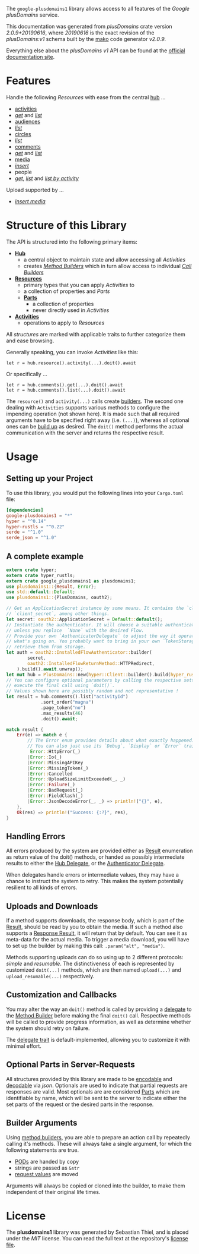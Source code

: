 <!---
DO NOT EDIT !
This file was generated automatically from 'src/mako/api/README.md.mako'
DO NOT EDIT !
-->
The `google-plusdomains1` library allows access to all features of the *Google plusDomains* service.

This documentation was generated from *plusDomains* crate version *2.0.9+20190616*, where *20190616* is the exact revision of the *plusDomains:v1* schema built by the [mako](http://www.makotemplates.org/) code generator *v2.0.9*.

Everything else about the *plusDomains* *v1* API can be found at the
[official documentation site](https://developers.google.com/+/domains/).
# Features

Handle the following *Resources* with ease from the central [hub](https://docs.rs/google-plusdomains1/2.0.9+20190616/google_plusdomains1/PlusDomains) ... 

* [activities](https://docs.rs/google-plusdomains1/2.0.9+20190616/google_plusdomains1/api::Activity)
 * [*get*](https://docs.rs/google-plusdomains1/2.0.9+20190616/google_plusdomains1/api::ActivityGetCall) and [*list*](https://docs.rs/google-plusdomains1/2.0.9+20190616/google_plusdomains1/api::ActivityListCall)
* [audiences](https://docs.rs/google-plusdomains1/2.0.9+20190616/google_plusdomains1/api::Audience)
 * [*list*](https://docs.rs/google-plusdomains1/2.0.9+20190616/google_plusdomains1/api::AudienceListCall)
* [circles](https://docs.rs/google-plusdomains1/2.0.9+20190616/google_plusdomains1/api::Circle)
 * [*list*](https://docs.rs/google-plusdomains1/2.0.9+20190616/google_plusdomains1/api::CircleListCall)
* [comments](https://docs.rs/google-plusdomains1/2.0.9+20190616/google_plusdomains1/api::Comment)
 * [*get*](https://docs.rs/google-plusdomains1/2.0.9+20190616/google_plusdomains1/api::CommentGetCall) and [*list*](https://docs.rs/google-plusdomains1/2.0.9+20190616/google_plusdomains1/api::CommentListCall)
* [media](https://docs.rs/google-plusdomains1/2.0.9+20190616/google_plusdomains1/api::Media)
 * [*insert*](https://docs.rs/google-plusdomains1/2.0.9+20190616/google_plusdomains1/api::MediaInsertCall)
* people
 * [*get*](https://docs.rs/google-plusdomains1/2.0.9+20190616/google_plusdomains1/api::PeopleGetCall), [*list*](https://docs.rs/google-plusdomains1/2.0.9+20190616/google_plusdomains1/api::PeopleListCall) and [*list by activity*](https://docs.rs/google-plusdomains1/2.0.9+20190616/google_plusdomains1/api::PeopleListByActivityCall)


Upload supported by ...

* [*insert media*](https://docs.rs/google-plusdomains1/2.0.9+20190616/google_plusdomains1/api::MediaInsertCall)



# Structure of this Library

The API is structured into the following primary items:

* **[Hub](https://docs.rs/google-plusdomains1/2.0.9+20190616/google_plusdomains1/PlusDomains)**
    * a central object to maintain state and allow accessing all *Activities*
    * creates [*Method Builders*](https://docs.rs/google-plusdomains1/2.0.9+20190616/google_plusdomains1/client::MethodsBuilder) which in turn
      allow access to individual [*Call Builders*](https://docs.rs/google-plusdomains1/2.0.9+20190616/google_plusdomains1/client::CallBuilder)
* **[Resources](https://docs.rs/google-plusdomains1/2.0.9+20190616/google_plusdomains1/client::Resource)**
    * primary types that you can apply *Activities* to
    * a collection of properties and *Parts*
    * **[Parts](https://docs.rs/google-plusdomains1/2.0.9+20190616/google_plusdomains1/client::Part)**
        * a collection of properties
        * never directly used in *Activities*
* **[Activities](https://docs.rs/google-plusdomains1/2.0.9+20190616/google_plusdomains1/client::CallBuilder)**
    * operations to apply to *Resources*

All *structures* are marked with applicable traits to further categorize them and ease browsing.

Generally speaking, you can invoke *Activities* like this:

```Rust,ignore
let r = hub.resource().activity(...).doit().await
```

Or specifically ...

```ignore
let r = hub.comments().get(...).doit().await
let r = hub.comments().list(...).doit().await
```

The `resource()` and `activity(...)` calls create [builders][builder-pattern]. The second one dealing with `Activities` 
supports various methods to configure the impending operation (not shown here). It is made such that all required arguments have to be 
specified right away (i.e. `(...)`), whereas all optional ones can be [build up][builder-pattern] as desired.
The `doit()` method performs the actual communication with the server and returns the respective result.

# Usage

## Setting up your Project

To use this library, you would put the following lines into your `Cargo.toml` file:

```toml
[dependencies]
google-plusdomains1 = "*"
hyper = "^0.14"
hyper-rustls = "^0.22"
serde = "^1.0"
serde_json = "^1.0"
```

## A complete example

```Rust
extern crate hyper;
extern crate hyper_rustls;
extern crate google_plusdomains1 as plusdomains1;
use plusdomains1::{Result, Error};
use std::default::Default;
use plusdomains1::{PlusDomains, oauth2};

// Get an ApplicationSecret instance by some means. It contains the `client_id` and 
// `client_secret`, among other things.
let secret: oauth2::ApplicationSecret = Default::default();
// Instantiate the authenticator. It will choose a suitable authentication flow for you, 
// unless you replace  `None` with the desired Flow.
// Provide your own `AuthenticatorDelegate` to adjust the way it operates and get feedback about 
// what's going on. You probably want to bring in your own `TokenStorage` to persist tokens and
// retrieve them from storage.
let auth = oauth2::InstalledFlowAuthenticator::builder(
        secret,
        oauth2::InstalledFlowReturnMethod::HTTPRedirect,
    ).build().await.unwrap();
let mut hub = PlusDomains::new(hyper::Client::builder().build(hyper_rustls::HttpsConnector::with_native_roots()), auth);
// You can configure optional parameters by calling the respective setters at will, and
// execute the final call using `doit()`.
// Values shown here are possibly random and not representative !
let result = hub.comments().list("activityId")
             .sort_order("magna")
             .page_token("no")
             .max_results(46)
             .doit().await;

match result {
    Err(e) => match e {
        // The Error enum provides details about what exactly happened.
        // You can also just use its `Debug`, `Display` or `Error` traits
         Error::HttpError(_)
        |Error::Io(_)
        |Error::MissingAPIKey
        |Error::MissingToken(_)
        |Error::Cancelled
        |Error::UploadSizeLimitExceeded(_, _)
        |Error::Failure(_)
        |Error::BadRequest(_)
        |Error::FieldClash(_)
        |Error::JsonDecodeError(_, _) => println!("{}", e),
    },
    Ok(res) => println!("Success: {:?}", res),
}

```
## Handling Errors

All errors produced by the system are provided either as [Result](https://docs.rs/google-plusdomains1/2.0.9+20190616/google_plusdomains1/client::Result) enumeration as return value of
the doit() methods, or handed as possibly intermediate results to either the 
[Hub Delegate](https://docs.rs/google-plusdomains1/2.0.9+20190616/google_plusdomains1/client::Delegate), or the [Authenticator Delegate](https://docs.rs/yup-oauth2/*/yup_oauth2/trait.AuthenticatorDelegate.html).

When delegates handle errors or intermediate values, they may have a chance to instruct the system to retry. This 
makes the system potentially resilient to all kinds of errors.

## Uploads and Downloads
If a method supports downloads, the response body, which is part of the [Result](https://docs.rs/google-plusdomains1/2.0.9+20190616/google_plusdomains1/client::Result), should be
read by you to obtain the media.
If such a method also supports a [Response Result](https://docs.rs/google-plusdomains1/2.0.9+20190616/google_plusdomains1/client::ResponseResult), it will return that by default.
You can see it as meta-data for the actual media. To trigger a media download, you will have to set up the builder by making
this call: `.param("alt", "media")`.

Methods supporting uploads can do so using up to 2 different protocols: 
*simple* and *resumable*. The distinctiveness of each is represented by customized 
`doit(...)` methods, which are then named `upload(...)` and `upload_resumable(...)` respectively.

## Customization and Callbacks

You may alter the way an `doit()` method is called by providing a [delegate](https://docs.rs/google-plusdomains1/2.0.9+20190616/google_plusdomains1/client::Delegate) to the 
[Method Builder](https://docs.rs/google-plusdomains1/2.0.9+20190616/google_plusdomains1/client::CallBuilder) before making the final `doit()` call. 
Respective methods will be called to provide progress information, as well as determine whether the system should 
retry on failure.

The [delegate trait](https://docs.rs/google-plusdomains1/2.0.9+20190616/google_plusdomains1/client::Delegate) is default-implemented, allowing you to customize it with minimal effort.

## Optional Parts in Server-Requests

All structures provided by this library are made to be [encodable](https://docs.rs/google-plusdomains1/2.0.9+20190616/google_plusdomains1/client::RequestValue) and 
[decodable](https://docs.rs/google-plusdomains1/2.0.9+20190616/google_plusdomains1/client::ResponseResult) via *json*. Optionals are used to indicate that partial requests are responses 
are valid.
Most optionals are are considered [Parts](https://docs.rs/google-plusdomains1/2.0.9+20190616/google_plusdomains1/client::Part) which are identifiable by name, which will be sent to 
the server to indicate either the set parts of the request or the desired parts in the response.

## Builder Arguments

Using [method builders](https://docs.rs/google-plusdomains1/2.0.9+20190616/google_plusdomains1/client::CallBuilder), you are able to prepare an action call by repeatedly calling it's methods.
These will always take a single argument, for which the following statements are true.

* [PODs][wiki-pod] are handed by copy
* strings are passed as `&str`
* [request values](https://docs.rs/google-plusdomains1/2.0.9+20190616/google_plusdomains1/client::RequestValue) are moved

Arguments will always be copied or cloned into the builder, to make them independent of their original life times.

[wiki-pod]: http://en.wikipedia.org/wiki/Plain_old_data_structure
[builder-pattern]: http://en.wikipedia.org/wiki/Builder_pattern
[google-go-api]: https://github.com/google/google-api-go-client

# License
The **plusdomains1** library was generated by Sebastian Thiel, and is placed 
under the *MIT* license.
You can read the full text at the repository's [license file][repo-license].

[repo-license]: https://github.com/Byron/google-apis-rsblob/main/LICENSE.md
